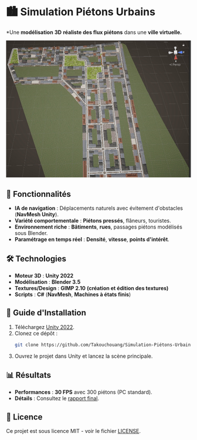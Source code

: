 # 🏙 Simulation Piétons Urbains  
*Une **modélisation** **3D** **réaliste des flux piétons** dans une **ville virtuelle.**  

![Vue de la ville](Carte_Ville.jpg)  

## 🌟 Fonctionnalités  
- **IA de navigation** : Déplacements naturels avec évitement d'obstacles (**NavMesh Unity**).  
- **Variété comportementale** : **Piétons pressés**, flâneurs, touristes.  
- **Environnement riche** : **Bâtiments**, **rues**, passages piétons modélisés sous Blender.  
- **Paramétrage en temps réel** : **Densité**, **vitesse**, **points d'intérêt**.  

## 🛠 Technologies  
- **Moteur 3D** : **Unity 2022**  
- **Modélisation** : **Blender 3.5**  
- **Textures/Design** : **GIMP 2.10** **(création et édition des textures)**  
- **Scripts** : **C#** (**NavMesh**, **Machines à états finis**)  

## 🚀 Guide d'Installation  
1. Téléchargez [Unity 2022](https://unity.com/fr/download).  
2. Clonez ce dépôt :  
   ```bash
   git clone https://github.com/Takouchouang/Simulation-Piétons-Urbains.git
   ```  
3. Ouvrez le projet dans Unity et lancez la scène principale.  

## 📊 Résultats  
- **Performances** : **30 FPS** avec 300 piétons (PC standard).  
- **Détails** : Consultez le [rapport final](Docs/Rapport_Projet.pdf).  

## 📜 Licence  
Ce projet est sous licence MIT - voir le fichier [LICENSE](LICENSE).  
